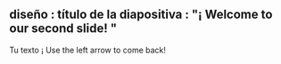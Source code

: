  diseño : título de la diapositiva
 : "¡ Welcome to our second slide! "
---
Tu texto ¡ 
Use the left arrow to come back! 
